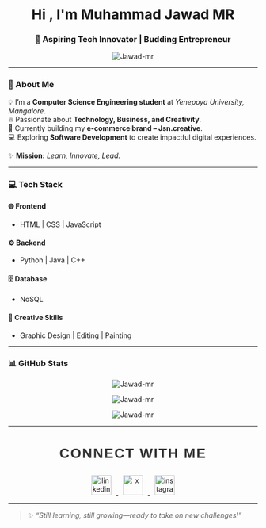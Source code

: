 <h1 align="center">Hi , I'm Muhammad Jawad MR</h1>
<h3 align="center">🚀 Aspiring Tech Innovator | Budding Entrepreneur</h3>

<p align="center">
  <img src="https://komarev.com/ghpvc/?username=Jawad-mr&label=Profile%20Views&color=0e75b6&style=flat" alt="Jawad-mr" />
</p>

---

### 🌟 About Me  
💡 I’m a **Computer Science Engineering student** at *Yenepoya University, Mangalore*.  
🔥 Passionate about **Technology, Business, and Creativity**.  
🛒 Currently building my **e-commerce brand – Jsn.creative**.  
💻 Exploring **Software Development** to create impactful digital experiences.  

✨ **Mission:** *Learn, Innovate, Lead.*  

---

### 💻 Tech Stack
#### 🌐 Frontend  
- HTML | CSS | JavaScript  

#### ⚙️ Backend  
- Python | Java | C++  

#### 🗄️ Database  
- NoSQL  

#### 🎨 Creative Skills  
- Graphic Design | Editing | Painting  

---

### 📊 GitHub Stats
<p align="center">
  <img src="https://github-readme-stats.vercel.app/api?username=Jawad-mr&show_icons=true&theme=tokyonight" alt="Jawad-mr" />
</p>

<p align="center">
  <img src="https://github-readme-streak-stats.herokuapp.com/?user=Jawad-mr&theme=tokyonight" alt="Jawad-mr" />
</p>

<p align="center">
  <img src="https://github-readme-stats.vercel.app/api/top-langs/?username=Jawad-mr&layout=compact&theme=tokyonight" alt="Jawad-mr" />
</p>

---


<div align="center" style="margin-top: 20px;">
  <h3 style="font-family: 'Trebuchet MS', sans-serif; font-size: 28px; font-weight: bold; letter-spacing: 2px; color: #333;">
      CONNECT WITH ME
  </h3>
  <p>
    <a href="https://www.linkedin.com/in/jawad-mr/" target="_blank">
      <img src="https://cdn-icons-png.flaticon.com/512/174/174857.png" alt="linkedin" height="40" width="40" style="margin: 0 10px;" />
    </a>
    <a href="https://x.com/jawad____mr_" target="_blank">
      <img src="https://cdn-icons-png.flaticon.com/512/5969/5969020.png" alt="x" height="40" width="40" style="margin: 0 10px;" />
    </a>
    <a href="https://www.instagram.com/jawad____mr/" target="_blank">
      <img src="https://cdn-icons-png.flaticon.com/512/2111/2111463.png" alt="instagram" height="40" width="40" style="margin: 0 10px;" />
    </a>
  </p>
</div>

---

> ✨ *“Still learning, still growing—ready to take on new challenges!”*
